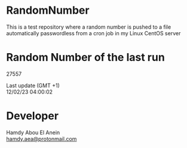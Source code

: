 # RandomNumber    
This is a test repository where a random number is pushed to a file automatically passwordless from a cron job in my Linux CentOS server    
# Random Number of the last run   
27557
      
Last update (GMT +1)    
12/02/23 04:00:02
# Developer    
Hamdy Abou El Anein   
hamdy.aea@protonmail.com
